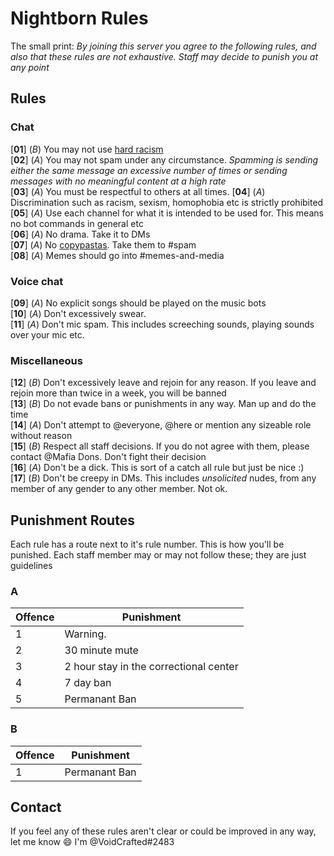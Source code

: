 # Nightborn Rules
The small print: *By joining this server you agree to the following rules, and also that these rules are not exhaustive. Staff may decide to punish you at any point*

## Rules
### Chat
[**01**] \(*B*\) You may not use [hard racism](https://www.urbandictionary.com/define.php?term=the%20hard%20r)  
[**02**] \(*A*\) You may not spam under any circumstance. *Spamming is sending either the same message an excessive number of times or sending messages with no meaningful content at a high rate*  
[**03**] \(*A*\) You must be respectful to others at all times.
[**04**] \(*A*\) Discrimination such as racism, sexism, homophobia etc is strictly prohibited  
[**05**] \(*A*\) Use each channel for what it is intended to be used for. This means no bot commands in general etc  
[**06**] \(*A*\) No drama. Take it to DMs  
[**07**] \(*A*\) No [copypastas](https://www.urbandictionary.com/define.php?term=copypasta). Take them to #spam  
[**08**] \(*A*\) Memes should go into #memes-and-media
### Voice chat
[**09**] \(*A*\) No explicit songs should be played on the music bots  
[**10**] \(*A*\) Don't excessively swear.  
[**11**] \(*A*\) Don't mic spam. This includes screeching sounds, playing sounds over your mic etc.
### Miscellaneous
[**12**] \(*B*\) Don't excessively leave and rejoin for any reason. If you leave and rejoin more than twice in a week, you will be banned  
[**13**] \(*B*\) Do not evade bans or punishments in any way. Man up and do the time  
[**14**] \(*A*\) Don't attempt to @everyone, @here or mention any sizeable role without reason  
[**15**] \(*B*\) Respect all staff decisions. If you do not agree with them, please contact @Mafia Dons. Don't fight their decision  
[**16**] \(*A*\) Don't be a dick. This is sort of a catch all rule but just be nice :)  
[**17**] \(*B*\) Don't be creepy in DMs. This includes *unsolicited* nudes, from any member of any gender to any other member. Not ok.
## Punishment Routes
Each rule has a route next to it's rule number. This is how you'll be punished. Each staff member may or may not follow these; they are just guidelines
### A
| Offence | Punishment |
| --- | --- |
| 1 | Warning. |
| 2 | 30 minute mute |
| 3 | 2 hour stay in the correctional center |
| 4 | 7 day ban |
| 5 | Permanant Ban |

### B
| Offence | Punishment |
| --- | --- |
| 1 | Permanant Ban |

## Contact
If you feel any of these rules aren't clear or could be improved in any way, let me know :smile: I'm @VoidCrafted#2483